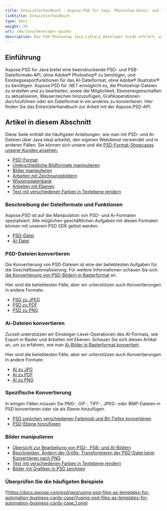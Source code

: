 ```yaml
---
title: Entwicklerhandbuch - Aspose.PSD für Java. Photoshop-Datei- und Illustrator-Datei-Manipulations-API
linktitle: Entwicklerhandbuch
type: docs
weight: 20
url: /de/java/developer-guide/
description: Das PSD Photoshop Java Library Developer Guide erklärt, wie Java verwendet wird, um lokal mit PSD- und Ai-Dateien zu arbeiten, über Ihren eigenen Webdienst oder in anderen Fällen.
---
```


## **Einführung**

Aspose.PSD for Java bietet eine beeindruckende PSD- und PSB-Dateiformate-API, ohne Adobe® Photoshop® zu benötigen, und Einstiegsexportfunktionen für das AI-Dateiformat, ohne Adobe® Illustrator® zu benötigen. Aspose.PSD für .NET ermöglicht es, die Photoshop-Dateien zu erstellen und zu bearbeiten, sowie die Möglichkeit, Ebeneneigenschaften zu aktualisieren, Wasserzeichen hinzuzufügen, Grafikoperationen durchzuführen oder ein Dateiformat in ein anderes zu konvertieren. Hier finden Sie das Entwicklerhandbuch zur Arbeit mit der Aspose.PSD-API.

## **Artikel in diesem Abschnitt**
Diese Seite enthält die häufigsten Anleitungen, wie man mit PSD- und Ai-Dateien über Java lokal arbeitet, den eigenen Webdienst verwendet und in anderen Fällen. Sie können sich unsere und die [PSD-Format-Showcases unserer Kunden ansehen.](/psd/de/java/showcases/)

- [PSD-Format](/psd/de/java/psd-format)
- [Unterschiedliche Bildformate manipulieren](/psd/de/java/manipulate-different-image-file-formats/)
- [Bilder manipulieren](/psd/de/java/manipulating-images/)
- [Arbeiten mit Zeichnungsbildern](/psd/de/java/working-with-drawing-images/)
- [Wissensdatenbank](/psd/de/java/knowledge-base/)
- [Arbeiten mit Ebenen](/psd/de/java/working-with-layers/)
- [Text mit verschiedenen Farben in Textebene rendern](/psd/de/java/render-text-with-different-colors-in-text-layer/)

### **Beschreibung der Dateiformate und Funktionen**
Aspose.PSD ist auf die Manipulation von PSD- und Ai-Formaten spezialisiert. Alle möglichen geschäftlichen Aufgaben mit diesen Formaten können mit unserem PSD SDK gelöst werden.

- [PSD-Datei](/psd/de/net/psd-file/)
- [AI-Datei](/psd/de/net/ai-adobe-illustrator-format/)

### **PSD-Dateien konvertieren**
Die Konvertierung von PSD-Dateien ist eine der beliebtesten Aufgaben für die Geschäftsautomatisierung. Für weitere Informationen schauen Sie sich [die Konvertierung von PSD-Bildern in Rasterformat](/psd/de/java/converting-psd-image-to-raster-format/) an.

Hier sind die beliebtesten Fälle, aber wir unterstützen auch Konvertierungen in andere Formate:

- [PSD zu JPEG](/psd/de/java/convert/psd-to-jpg/)
- [PSD zu PDF](/psd/de/java/convert/psd-to-pdf/)
- [PSD zu PNG](/psd/de/java/convert/psd-to-png/)

### **Ai-Dateien konvertieren**
Zurzeit unterstützen wir Einsteiger-Level-Operationen des AI-Formats, wie Export in Raster und Arbeiten mit Ebenen. Schauen Sie sich diesen Artikel an, um zu erfahren, wie man [Ai-Bilder in Rasterformat konvertiert](/psd/de/java/ai-file-manipulation/).

Hier sind die beliebtesten Fälle, aber wir unterstützen auch Konvertierungen in andere Formate:

- [AI zu JPG](/psd/de/java/convert/ai-to-jpg/)
- [AI zu PDF](/psd/de/java/convert/ai-to-pdf/)
- [AI zu PNG](/psd/de/java/convert/ai-to-png/)

### **Spezifische Konvertierung**
In einigen Fällen müssen Sie PNG-, GIF-, TIFF-, JPEG- oder BMP-Dateien in PSD konvertieren oder sie als Ebene hinzufügen.

- [PSD zwischen verschiedenen Farbmodi und Bit-Tiefen konvertieren](/psd/de/java/bit-depth-color-mode-convert/)
- [PSD-Ebene hinzufügen](/psd/de/java/add-layer-from-file-for-editing/)

### **Bilder manipulieren**
- [Übersicht zur Bearbeitung von PSD-, PSB- und AI-Bildern](/psd/de/java/update-psd-psb-files-with-java/)
- [Beschneiden, Ändern der Größe, Transformieren der PSD-Datei beim Konvertieren nach PNG](/psd/de/java/psd-layer-manipulation/)
- [Text mit verschiedenen Farben in Textebene rendern](/psd/de/java/working-with-drawing-images/)
- [Bilder mit Grafiken in PSD zeichnen](/psd/de/java/graphics-api/) 

### **Überprüfen Sie die häufigsten Beispiele**

![https://docs.aspose.com/psd/java/using-psd-files-as-templates-for-automation-business-cards-case/](using-psd-files-as-templates-for-automation-business-cards-case_1.png)
